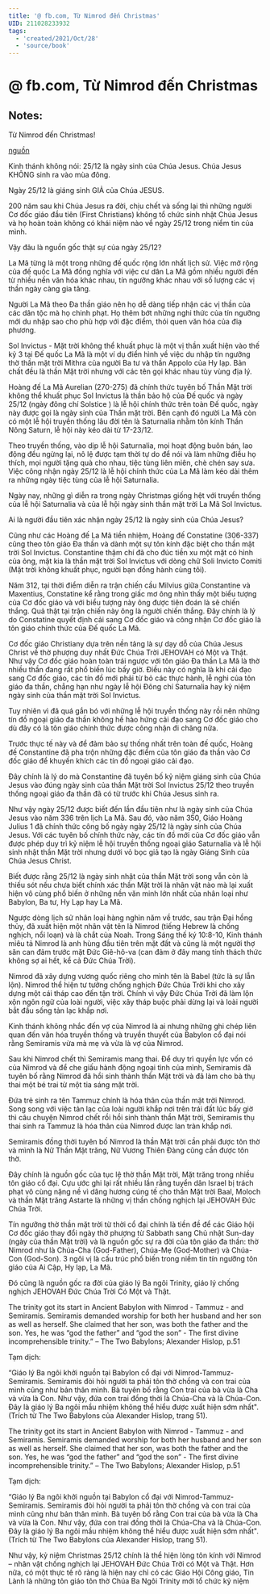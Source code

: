 ```yaml
---
title: '@ fb.com, Từ Nimrod đến Christmas'
UID: 211028233932
tags:
  - 'created/2021/Oct/28'
  - 'source/book'
---
```

# @ fb.com, Từ Nimrod đến Christmas

## Notes:
Từ Nimrod đến Christmas!

[nguồn](https://www.facebook.com/KinhThanh/posts/10157049962829268/)

Kinh thánh không nói: 25/12 là ngày sinh của Chúa Jesus. Chúa Jesus KHÔNG sinh ra vào mùa đông.

Ngày 25/12 là giáng sinh GIẢ của Chúa JESUS.

200 năm sau khi Chúa Jesus ra đời, chịu chết và sống lại thì những người Cơ đốc giáo đầu tiên (First Christians) không tổ chức sinh nhật Chúa Jesus và họ hoàn toàn không có khái niệm nào về ngày 25/12 trong niềm tin của mình.

Vậy đâu là nguồn gốc thật sự của ngày 25/12?

La Mã từng là một trong những đế quốc rộng lớn nhất lịch sử. Việc mở rộng của đế quốc La Mã đồng nghĩa với việc cư dân La Mã gồm nhiều người đến từ nhiều nền văn hóa khác nhau, tín ngưỡng khác nhau với số lượng các vị thần ngày càng gia tăng.

Người La Mã theo Đa thần giáo nên họ dễ dàng tiếp nhận các vị thần của các dân tộc mà họ chinh phạt. Họ thêm bớt những nghi thức của tín ngưỡng mới du nhập sao cho phù hợp với đặc điểm, thói quen văn hóa của điạ phương.

Sol Invictus - Mặt trời không thể khuất phục là một vị thần xuất hiện vào thế kỷ 3 tại Đế quốc La Mã là một ví dụ điển hình về việc du nhập tín ngưỡng thờ thần mặt trời Mithra của người Ba tư và thần Appolo của Hy lạp. Bản chất đều là thần Mặt trời nhưng với các tên gọi khác nhau tùy vùng địa lý.

Hoàng đế La Mã Aurelian (270-275) đã chính thức tuyên bố Thần Mặt trời không thể khuất phục Sol Invictus là thần bảo hộ của Đế quốc và ngày 25/12 (ngày đông chí Solstice ) là lễ hội chính thức trên toàn Đế quốc, ngày này được gọi là ngày sinh của Thần mặt trời. Bên cạnh đó người La Mã còn có một lễ hội truyền thống lâu đời tên là Saturnalia nhằm tôn kính Thần Nông Saturn, lễ hội này kéo dài từ 17-23/12.

Theo truyền thống, vào dịp lễ hội Saturnalia, mọi hoạt động buôn bán, lao động đều ngừng lại, nô lệ được tạm thời tự do để nói và làm những điều họ thích, mọi người tặng quà cho nhau, tiệc tùng liên miên, chè chén say sưa. Việc công nhận ngày 25/12 là lễ hội chính thức của La Mã làm kéo dài thêm ra những ngày tiệc tùng của lễ hội Saturnalia.

Ngày nay, những gì diễn ra trong ngày Christmas giống hệt với truyền thống của lễ hội Saturnalia và của lễ hội ngày sinh thần mặt trời La Mã Sol Invictus.

Ai là người đầu tiên xác nhận ngày 25/12 là ngày sinh của Chúa Jesus?

Cũng như các Hoàng đế La Mã tiền nhiệm, Hoàng đế Constatine (306-337) cũng theo tôn giáo Đa thần và dành một sự tôn kính đặc biệt cho thần mặt trời Sol Invictus. Constantine thậm chí đã cho đúc tiền xu một mặt có hình của ông, mặt kia là thần mặt trời Sol Invictus với dòng chữ Soli Invicto Comiti (Mặt trời không khuất phục, người bạn đồng hành cùng tôi).

Năm 312, tại thời điểm diễn ra trận chiến cầu Milvius giữa Constantine và Maxentius, Constatine kể rằng trong giấc mơ ông nhìn thấy một biểu tượng của Cơ đốc giáo và với biểu tượng này ông được tiên đoán là sẽ chiến thắng. Quả thật tại trận chiến này ông là người chiến thắng. Đây chính là lý do Constatine quyết định cải sang Cơ đốc giáo và công nhận Cơ đốc giáo là tôn giáo chính thức của Đế quốc La Mã.

Cơ đốc giáo Christiany dựa trên nền tảng là sự dạy dỗ của Chúa Jesus Christ về thờ phượng duy nhất Đức Chúa Trời JEHOVAH có Một và Thật. Như vậy Cơ đốc giáo hoàn toàn trái ngược với tôn giáo Đa thần La Mã là thờ nhiều thần đang rất phổ biến lúc bấy giờ. Điều này có nghĩa là khi cải đạo sang Cơ đốc giáo, các tín đồ mới phải từ bỏ các thực hành, lễ nghi của tôn giáo đa thần, chẳng hạn như ngày lễ hội Đông chí Saturnalia hay kỷ niệm ngày sinh của thần mặt trời Sol Invictus.

Tuy nhiên vì đã quá gắn bó với những lễ hội truyền thống này rồi nên những tín đồ ngoại giáo đa thần không hề hào hứng cải đạo sang Cơ đốc giáo cho dù đây có là tôn giáo chính thức được công nhận đi chăng nữa.

Trước thực tế này và để đảm bảo sự thống nhất trên toàn đế quốc, Hoàng đế Constantine đã pha trộn những đặc điểm của tôn giáo đa thần vào Cơ đốc giáo để khuyến khích các tín đồ ngoại giáo cải đạo.

Đây chính là lý do mà Constantine đã tuyên bố kỷ niệm giáng sinh của Chúa Jesus vào đúng ngày sinh của thần Mặt trời Sol Invictus 25/12 theo truyền thống ngoại giáo đa thần đã có từ trước khi Chúa Jesus sinh ra.

Như vậy ngày 25/12 được biết đến lần đầu tiên như là ngày sinh của Chúa Jesus vào năm 336 trên lịch La Mã. Sau đó, vào năm 350, Giáo Hoàng Julius 1 đã chính thức công bố ngày ngày 25/12 là ngày sinh của Chúa Jesus. Với các tuyên bố chính thức này, các tín đồ mới của Cơ đốc giáo vẫn được phép duy trì kỷ niệm lễ hội truyền thống ngoại giáo Saturnalia và lễ hội sinh nhật thần Mặt trời nhưng dưới vỏ bọc giả tạo là ngày Giáng Sinh của Chúa Jesus Christ.

Biết được rằng 25/12 là ngày sinh nhật của thần Mặt trời song vẫn còn là thiếu sót nếu chưa biết chính xác thần Mặt trời là nhân vật nào mà lại xuất hiện vô cùng phổ biến ở những nền văn minh lớn nhất của nhân loại như Babylon, Ba tư, Hy Lạp hay La Mã.

Ngược dòng lịch sử nhân loại hàng nghìn năm về trước, sau trận Đại hồng thủy, đã xuất hiện một nhân vật tên là Nimrod (tiếng Hebrew là chống nghịch, nổi loạn) và là chắt của Noah. Trong Sáng thế ký 10:8-10, Kinh thánh miêu tả Nimrod là anh hùng đầu tiên trên mặt đất và cũng là một người thợ săn can đảm trước mặt Đức Giê-hô-va (can đảm ở đây mang tính thách thức không sợ ai hết, kể cả Đức Chúa Trời).

Nimrod đã xây dựng vương quốc riêng cho mình tên là Babel (tức là sự lẫn lộn). Nimrod thể hiện tư tưởng chống nghịch Đức Chúa Trời khi cho xây dựng một cái tháp cao đến tận trời. Chính vì vậy Đức Chúa Trời đã làm lộn xộn ngôn ngữ của loài người, việc xây tháp buộc phải dừng lại và loài người bắt đầu sống tản lạc khắp nơi.

Kinh thánh không nhắc đến vợ của Nimrod là ai nhưng những ghi chép liên quan đến văn hóa truyền thống và truyền thuyết của Babylon cổ đại nói rằng Semiramis vừa mà mẹ và vừa là vợ của Nimrod.

Sau khi Nimrod chết thì Semiramis mang thai. Để duy trì quyền lực vốn có của Nimrod và để che giấu hành động ngoại tình của mình, Semiramis đã tuyên bố rằng Nimrod đã hồi sinh thành thần Mặt trời và đã làm cho bà thụ thai một bé trai từ một tia sáng mặt trời.

Đứa trẻ sinh ra tên Tammuz chính là hóa thân của thần mặt trời Nimrod. Song song với việc tản lạc của loài người khắp nơi trên trái đất lúc bấy giờ thì câu chuyện Nimrod chết rồi hồi sinh thành thần Mặt trời, Semiramis thụ thai sinh ra Tammuz là hóa thân của Nimrod được lan tràn khắp nơi.

Semiramis đồng thời tuyên bố Nimrod là thần Mặt trời cần phải được tôn thờ và mình là Nữ Thần Mặt trăng, Nữ Vương Thiên Đàng cũng cần được tôn thờ.

Đây chính là nguồn gốc của tục lệ thờ thần Mặt trời, Mặt trăng trong nhiều tôn giáo cổ đại. Cựu ước ghi lại rất nhiều lần rằng tuyển dân Israel bị trách phạt vô cùng nặng nề vì dâng hương cúng tế cho thần Mặt trời Baal, Moloch và thần Mặt trăng Astarte là những vị thần chống nghịch lại JEHOVAH Đức Chúa Trời.

Tín ngưỡng thờ thần mặt trời từ thời cổ đại chính là tiền đề để các Giáo hội Cơ đốc giáo thay đổi ngày thờ phượng từ Sabbath sang Chủ nhật Sun-day (ngày của thần Mặt trời) và là nguồn gốc sự ra đời của tôn giáo đa thần: thờ Nimrod như là Chúa-Cha (God-Father), Chúa-Mẹ (God-Mother) và Chúa-Con (God-Son). 3 ngôi vị là cấu trúc phổ biến trong niềm tin tín ngưỡng tôn giáo của Ai Cập, Hy lạp, La Mã.

Đó cũng là nguồn gốc ra đời của giáo lý Ba ngôi Trinity, giáo lý chống nghịch JEHOVAH Đức Chúa Trời Có Một và Thật.

The trinity got its start in Ancient Babylon with Nimrod - Tammuz - and Semiramis. Semiramis demanded worship for both her husband and her son as well as herself. She claimed that her son, was both the father and the son. Yes, he was “god the father” and “god the son” - The first divine incomprehensible trinity.” – The Two Babylons; Alexander Hislop, p.51

Tạm dịch:

“Giáo lý Ba ngôi khởi nguồn tại Babylon cổ đại với Nimrod-Tammuz-Semiramis. Semiramis đòi hỏi người ta phải tôn thờ chồng và con trai của mình cũng như bản thân mình. Bà tuyên bố rằng Con trai của bà vừa là Cha và vừa là Con. Như vậy, đứa con trai đồng thời là Chúa-Cha và là Chúa-Con. Đây là giáo lý Ba ngôi mầu nhiệm không thể hiểu được xuất hiện sớm nhất". (Trích từ The Two Babylons của Alexander Hislop, trang 51).

The trinity got its start in Ancient Babylon with Nimrod - Tammuz - and Semiramis. Semiramis demanded worship for both her husband and her son as well as herself. She claimed that her son, was both the father and the son. Yes, he was “god the father” and “god the son” - The first divine incomprehensible trinity.” – The Two Babylons; Alexander Hislop, p.51

Tạm dịch:

“Giáo lý Ba ngôi khởi nguồn tại Babylon cổ đại với Nimrod-Tammuz-Semiramis. Semiramis đòi hỏi người ta phải tôn thờ chồng và con trai của mình cũng như bản thân mình. Bà tuyên bố rằng Con trai của bà vừa là Cha và vừa là Con. Như vậy, đứa con trai đồng thời là Chúa-Cha và là Chúa-Con. Đây là giáo lý Ba ngôi mầu nhiệm không thể hiểu được xuất hiện sớm nhất". (Trích từ The Two Babylons của Alexander Hislop, trang 51).

Như vậy, kỷ niệm Christmas 25/12 chính là thể hiện lòng tôn kính với Nimrod – nhân vật chống nghịch lại JEHOVAH Đức Chúa Trời có Một và Thật. Hơn nữa, có một thực tế rõ ràng là hiện nay chỉ có các Giáo Hội Công giáo, Tin Lành là những tôn giáo tôn thờ Chúa Ba Ngôi Trinity mới tổ chức kỷ niệm